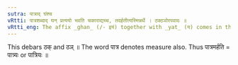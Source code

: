 ```yaml
---
sutra: पात्राद् घंश्च
vRtti: पात्रशब्दाद् घन् प्रत्ययो भवति चकाराद्यच्च, तदर्हतीत्यस्मिन्नर्थे । ठक्ठञोरपवादः ॥
vRtti_eng: The affix _ghan_ (/- इयं) together with _yat_ (य) comes in the sense of "deserving that", after the word _patra_.
---
```

This debars ठक् and ठञ् ॥ The word पात्र denotes measure also. Thus पात्रमर्हति = पात्र्यः or पात्रियः ॥
